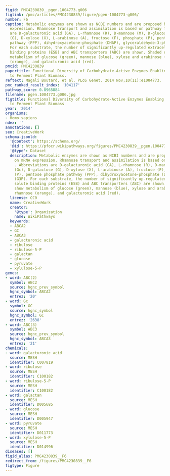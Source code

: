 ```yaml
---
figid: PMC4230839__pgen.1004773.g006
figlink: /pmc/articles/PMC4230839/figure/pgen-1004773-g006/
number: F6
caption: Metabolic enzymes are shown as NCBI numbers and are proposed based on mRNA
  expression. Rhamnose transport and assimilation is based on pathway from . Abbreviations
  are D-galacturonic acid (GA), L-rhamnose (R), D-mannose (M), D-glucose (Gc), D-galactose
  (G), D-xylose (X), L-arabinose (A), fructose (F), phosphate (P), pentose phosphate
  pathway (PPP), dihydroxyacetone-phosphate (DHAP), glyceraldehyde-3-phosphate (G3P).
  For each substrate, the number of significantly up-regulated extracellular solute
  binding proteins (ESB) and ABC transporters (ABC) are shown. Shaded regions show
  metabolism of glucose (green), mannose (blue), xylose and arabinose (yellow), rhamnose
  (orange), and galacturonic acid (red).
pmcid: PMC4230839
papertitle: Functional Diversity of Carbohydrate-Active Enzymes Enabling a Bacterium
  to Ferment Plant Biomass.
reftext: Magali Boutard, et al. PLoS Genet. 2014 Nov;10(11):e1004773.
pmc_ranked_result_index: '104117'
pathway_score: 0.8965884
filename: pgen.1004773.g006.jpg
figtitle: Functional Diversity of Carbohydrate-Active Enzymes Enabling a Bacterium
  to Ferment Plant Biomass
year: '2014'
organisms:
- Homo sapiens
ndex: ''
annotations: []
seo: CreativeWork
schema-jsonld:
  '@context': https://schema.org/
  '@id': https://pfocr.wikipathways.org/figures/PMC4230839__pgen.1004773.g006.html
  '@type': Dataset
  description: Metabolic enzymes are shown as NCBI numbers and are proposed based
    on mRNA expression. Rhamnose transport and assimilation is based on pathway from
    . Abbreviations are D-galacturonic acid (GA), L-rhamnose (R), D-mannose (M), D-glucose
    (Gc), D-galactose (G), D-xylose (X), L-arabinose (A), fructose (F), phosphate
    (P), pentose phosphate pathway (PPP), dihydroxyacetone-phosphate (DHAP), glyceraldehyde-3-phosphate
    (G3P). For each substrate, the number of significantly up-regulated extracellular
    solute binding proteins (ESB) and ABC transporters (ABC) are shown. Shaded regions
    show metabolism of glucose (green), mannose (blue), xylose and arabinose (yellow),
    rhamnose (orange), and galacturonic acid (red).
  license: CC0
  name: CreativeWork
  creator:
    '@type': Organization
    name: WikiPathways
  keywords:
  - ABCA2
  - GC
  - ABCA3
  - galacturonic acid
  - ribulose
  - ribulose-5-P
  - galactan
  - glucose
  - pyruvate
  - xylulose-5-P
genes:
- word: ABC(2)
  symbol: ABC2
  source: hgnc_prev_symbol
  hgnc_symbol: ABCA2
  entrez: '20'
- word: Gc
  symbol: GC
  source: hgnc_symbol
  hgnc_symbol: GC
  entrez: '2638'
- word: ABC(3)
  symbol: ABC3
  source: hgnc_prev_symbol
  hgnc_symbol: ABCA3
  entrez: '21'
chemicals:
- word: galacturonic acid
  source: MESH
  identifier: C007819
- word: ribulose
  source: MESH
  identifier: C100182
- word: ribulose-5-P
  source: MESH
  identifier: C100182
- word: galactan
  source: MESH
  identifier: D005685
- word: glucose
  source: MESH
  identifier: D005947
- word: pyruvate
  source: MESH
  identifier: D011773
- word: xylulose-5-P
  source: MESH
  identifier: D014996
diseases: []
figid_alias: PMC4230839__F6
redirect_from: /figures/PMC4230839__F6
figtype: Figure
---
```

